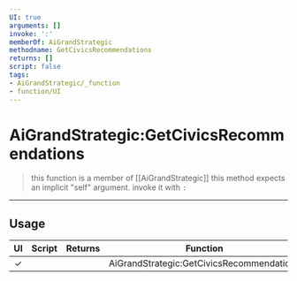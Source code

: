 ```yaml
---
UI: true
arguments: []
invoke: ':'
memberOf: AiGrandStrategic
methodname: GetCivicsRecommendations
returns: []
script: false
tags:
- AiGrandStrategic/_function
- function/UI
---
```

# AiGrandStrategic:GetCivicsRecommendations
> this function is a member of [[AiGrandStrategic]]
> this method expects an implicit "self" argument. invoke it with `:`
-----
## Usage
|  UI | Script | Returns | Function | Arguments |
|:---:|:------:|-------:|:--------:|:---------|
|✓| ||AiGrandStrategic:GetCivicsRecommendations||
